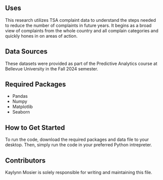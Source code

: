 ## Uses
This research utilizes TSA complaint data to understand the steps needed to reduce the number of complaints in future years. It begins as a broad view of complaints from the whole country and all complain categories and quickly hones in on areas of action.

## Data Sources
These datasets were provided as part of the Predictive Analytics course at Bellevue University in the Fall 2024 semester.

## Required Packages
* Pandas
* Numpy
* Matplotlib
* Seaborn
  
## How to Get Started
To run the code, download the required packages and data file to your desktop. Then, simply run the code in your preferred Python intrepreter.

## Contributors
Kaylynn Mosier is solely responsible for writing and maintaining this file.
